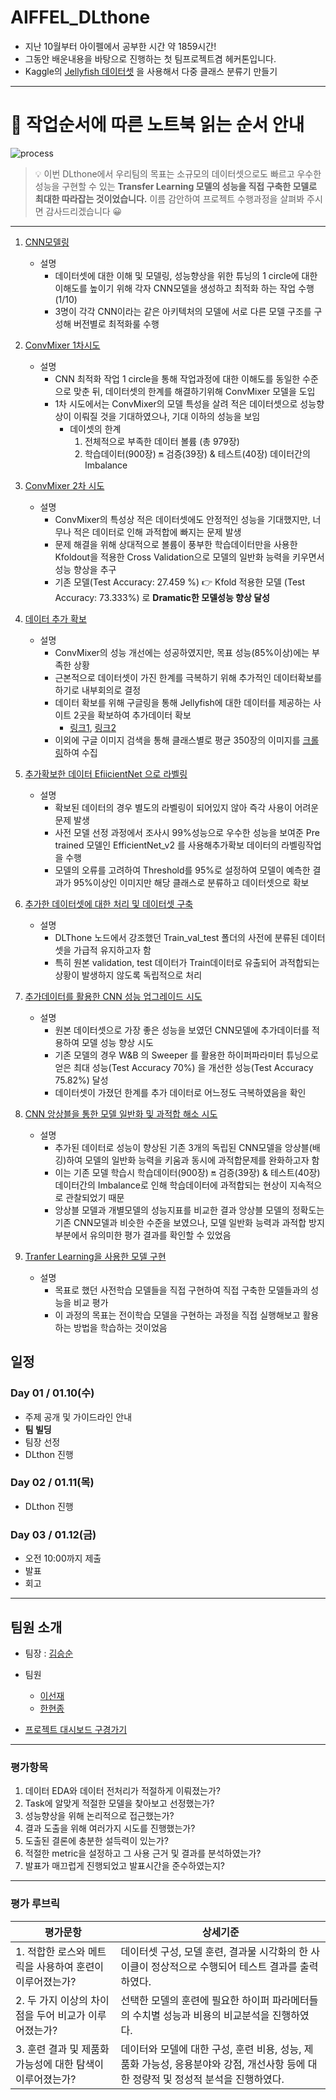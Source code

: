 # AIFFEL_DLthone
- 지난 10월부터 아이펠에서 공부한 시간 약 1859시간!
- 그동안 배운내용을 바탕으로 진행하는 첫 팀프로젝트겸 헤커톤입니다.
- Kaggle의 [Jellyfish 데이터셋](https://www.kaggle.com/datasets/anshtanwar/jellyfish-types) 을 사용해서 다중 클래스 분류기 만들기
---
# 📌 작업순서에 따른 노트북 읽는 순서 안내
![process](https://github.com/Kimgabe/AIFFEL_DLthone/assets/74717033/93205692-a703-4838-9ef4-1c3e0eb57f0f)
> 💡 이번 DLthone에서 우리팀의 목표는 소규모의 데이터셋으로도 빠르고 우수한 성능을 구현할 수 있는 **Transfer Learning 모델의 성능을 직접 구축한 모델로 최대한 따라잡는 것이었습니다.**
> 이름 감안하여 프로젝트 수행과정을 살펴봐 주시면 감사드리겠습니다 😀

---

1. [CNN모델링](https://github.com/Kimgabe/AIFFEL_DLthone/tree/main/CNN_Model)
   - 설명
     - 데이터셋에 대한 이해 및 모델링, 성능향상을 위한 튜닝의 1 circle에 대한 이해도를 높이기 위해 각자 CNN모델을 생성하고 최적화 하는 작업 수행(1/10)
     - 3명이 각각 CNN이라는 같은 아키텍처의 모델에 서로 다른 모델 구조를 구성해 버전별로 최적화룰 수행

2. [ConvMixer 1차시도](https://github.com/Kimgabe/AIFFEL_DLthone/blob/main/ConvMixer_Model/%5BSeonjae%20Lee%5D%20Jellyfish_ConvMixer_Base_Model_data_extention.ipynb)
   - 설명
     - CNN 최적화 작업 1 circle을 통해 작업과정에 대한 이해도를 동일한 수준으로 맞춘 뒤, 데이터셋의 한계를 해결하기위해 ConvMixer 모델을 도입
     - 1차 시도에서는 ConvMixer의 모델 특성을 살려 적은 데이터셋으로 성능향상이 이뤄질 것을 기대하였으나, 기대 이하의 성능을 보임
       - 데이셋의 한계
         1) 전체적으로 부족한 데이터 볼륨 (총 979장)
         2) 학습데이터(900장) 🔛 검증(39장) & 테스트(40장) 데이터간의 Imbalance

 3. [ConvMixer 2차 시도](https://github.com/Kimgabe/AIFFEL_DLthone/blob/main/ConvMixer_Model/%5BKimgabe%5D%20Jellyfish_ConvMixer_basic_model.ipynb)
    - 설명
      - ConvMixer의 특성상 적은 데이터셋에도 안정적인 성능을 기대했지만, 너무나 적은 데이터로 인해 과적합에 빠지는 문제 발생
      - 문제 해결을 위해 상대적으로 볼륨이 풍부한 학습데이터만을 사용한 Kfoldout을 적용한 Cross Validation으로 모델의 일반화 능력을 키우면서 성능 향상을 추구
      - 기존 모델(Test Accuracy: 27.459 %) 👉 Kfold 적용한 모델 (Test Accuracy: 73.333%) 로 **Dramatic한 모델성능 향상 달성**
 
4. [데이터 추가 확보](https://github.com/Kimgabe/AIFFEL_DLthone/tree/main/Data_collection)
   - 설명
     - ConvMixer의 성능 개선에는 성공하였지만, 목표 성능(85%이상)에는 부족한 상황
     - 근본적으로 데이터셋이 가진 한계를 극복하기 위해 추가적인 데이터확보를 하기로 내부회의로 결정
     - 데이터 확보를 위해 구글링을 통해 Jellyfish에 대한 데이터를 제공하는 사이트 2곳을 확보하여 추가데이터 확보
       - [링크1](https://zenodo.org/records/3545785), [링크2](https://images.cv/download/jellyfish/2457/CALL_FROM_SEARCH/%22jellyfish%22)
     - 이외에 구글 이미지 검색을 통해 클래스별로 평균 350장의 이미지를 [크롤링](https://github.com/Kimgabe/AIFFEL_DLthone/blob/main/Data_collection/%5BKimgabe%5D%20%EA%B5%AC%EA%B8%80%20%EC%9D%B4%EB%AF%B8%EC%A7%80%20%ED%81%AC%EB%A1%A4%EB%A7%81%20%EC%BD%94%EB%93%9C.ipynb)하여 수집

1. [추가확보한 데이터 EfiicientNet 으로 라벨링](https://github.com/Kimgabe/AIFFEL_DLthone/blob/main/Data_collection/%5BKimgabe%5D_99_acc_%EC%A0%84%EC%9D%B4%EB%AA%A8%EB%8D%B8%EB%A1%9C_%EC%99%B8%EB%B6%80%EB%8D%B0%EC%9D%B4%ED%84%B0_%EB%9D%BC%EB%B2%A8%EB%A7%81%ED%95%98%EA%B8%B0.ipynb)
   - 설명
     - 확보된 데이터의 경우 별도의 라벨링이 되어있지 않아 즉각 사용이 어려운문제 발생
     - 사전 모델 선정 과정에서 조사시 99%성능으로 우수한 성능을 보여준 Pre trained 모델인 EfficientNet_v2 를 사용해추가확보 데이터의 라벨링작업을 수행
     - 모델의 오류를 고려하여 Threshold를 95%로 설정하여 모델이 예측한 결과가 95%이상인 이미지만 해당 클래스로 분류하고 데이터셋으로 확보
       
2. [추가한 데이터셋에 대한 처리 및 데이터셋 구축](https://github.com/Kimgabe/AIFFEL_DLthone/blob/main/Data_collection/%5BKimgabe%5D%20%EC%9B%90%EB%B3%B8%20%EB%8D%B0%EC%9D%B4%ED%84%B0%20%2B%20%EC%B6%94%EA%B0%80%EB%8D%B0%EC%9D%B4%ED%84%B0%20%EB%B3%91%ED%95%A9.ipynb)
   - 설명
     - DLThone 노드에서 강조했던 Train_val_test 폴더의 사전에 분류된 데이터셋을 가급적 유지하고자 함
     - 특히 원본 validation, test 데이터가 Train데이터로 유출되어 과적합되는 상황이 발생하지 않도록 독립적으로 처리
       
3. [추가데이터를 활용한 CNN 성능 업그레이드 시도](https://github.com/Kimgabe/AIFFEL_DLthone/blob/main/CNN_Model/%5BKimgabe%5D%20Jellyfish_CNN_added_data_bestmodel.ipynb)
   - 설명
     - 원본 데이터셋으로 가장 좋은 성능을 보였던 CNN모델에 추가데이터를 적용하여 모델 성능 향상 시도
     - 기존 모델의 경우 W&B 의 Sweeper 를 활용한 하이퍼파라미터 튜닝으로 얻은 최대 성능(Test Accuracy 70%) 을 개선한 성능(Test Accuracy 75.82%) 달성
     - 데이터셋이 가졌던 한계를 추가 데이터로 어느정도 극복하였음을 확인
       
4. [CNN 앙상블을 통한 모델 일반화 및 과적합 해소 시도](https://github.com/Kimgabe/AIFFEL_DLthone/blob/main/Ensembles/%5BEnsemble%5D%20CNN%EB%AA%A8%EB%8D%B8%EC%9D%84%20%ED%99%9C%EC%9A%A9%ED%95%9C%20%EB%B0%B0%EA%B9%85(%EC%95%99%EC%83%81%EB%B8%94).ipynb)
   - 설명
     - 추가된 데이터로 성능이 향상된 기존 3개의 독립된 CNN모델을 앙상블(배깅)하여 모델의 일반화 능력을 키움과 동시에 과적합문제를 완화하고자 함
     - 이는 기존 모델 학습시 학습데이터(900장) 🔛 검증(39장) & 테스트(40장) 데이터간의 Imbalance로 인해 학습데이터에 과적합되는 현상이 지속적으로 관찰되었기 때문
     - 앙상블 모델과 개별모델의 성능지표를 비교한 결과 앙상블 모델의 정확도는 기존 CNN모델과 비슷한 수준을 보였으나, 모델 일반화 능력과 과적합 방지 부분에서 유의미한 평가 결과를 확인할 수 있었음
       
5. [Tranfer Learning을 사용한 모델 구현](https://github.com/Kimgabe/AIFFEL_DLthone/tree/main/Pre-Trained_Model)
   - 설명
      - 목표로 했던 사전학습 모델들을 직접 구현하여 직접 구축한 모델들과의 성능을 비교 평가
      - 이 과정의 목표는 전이학습 모델을 구현하는 과정을 직접 실행해보고 활용하는 방법을 학습하는 것이었음
          

## 일정
### Day 01 / 01.10(수)

- 주제 공개 및 가이드라인 안내
- **팀 빌딩**
- 팀장 선정
- DLthon 진행

### Day 02 / 01.11(목)

- DLthon 진행

### Day 03 / 01.12(금)

- 오전 10:00까지 제출
- 발표
- 회고
---
## 팀원 소개
- 팀장 : [김승순](https://github.com/Kimgabe/) 
- 팀원
  - [이선재](https://github.com/thetjswo)
  - [한현종](https://github.com/hjhan1201)

- [프로젝트 대시보드 구경가기](https://www.notion.so/gabesoon/DL_Thon-Jellyfish-465fe4892d90436b9a1ef64ed3991895?pvs=4)
---

### 평가항목

1. 데이터 EDA와 데이터 전처리가 적절하게 이뤄졌는가?
2. Task에 알맞게 적절한 모델을 찾아보고 선정했는가?
3. 성능향상을 위해 논리적으로 접근했는가?
4. 결과 도출을 위해 여러가지 시도를 진행했는가?
5. 도출된 결론에 충분한 설득력이 있는가?
6. 적절한 metric을 설정하고 그 사용 근거 및 결과를 분석하였는가?
7. 발표가 매끄럽게 진행되었고 발표시간을 준수하였는지?

---

### 평가 루브릭

| 평가문항 | 상세기준 |
| ---- | ---- |
| 1. 적합한 로스와 메트릭을 사용하여 훈련이 이루어졌는가? | 데이터셋 구성, 모델 훈련, 결과물 시각화의 한 사이클이 정상적으로 수행되어 테스트 결과를 출력하였다. |
| 2. 두 가지 이상의 차이점을 두어 비교가 이루어졌는가? | 선택한 모델의 훈련에 필요한 하이퍼 파라메터들의 수치별 성능과 비용의 비교분석을 진행하였다. |
| 3. 훈련 결과 및 제품화 가능성에 대한 탐색이 이루어졌는가? | 데이터와 모델에 대한 구성, 훈련 비용, 성능, 제품화 가능성, 응용분야와 강점, 개선사항 등에 대한 정량적 및 정성적 분석을 진행하였다. |
